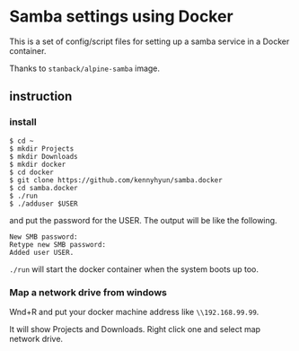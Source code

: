 # Samba settings using Docker

This is a set of config/script files for setting up a samba service in a Docker container.

Thanks to `stanback/alpine-samba` image.

## instruction

### install

```
$ cd ~
$ mkdir Projects
$ mkdir Downloads
$ mkdir docker
$ cd docker
$ git clone https://github.com/kennyhyun/samba.docker
$ cd samba.docker
$ ./run
$ ./adduser $USER
```
and put the password for the USER. The output will be like the following.

```
New SMB password:
Retype new SMB password:
Added user USER.
```

`./run` will start the docker container when the system boots up too.

### Map a network drive from windows

Wnd+R and put your docker machine address like `\\192.168.99.99`.

It will show Projects and Downloads. Right click one and select map network drive.

